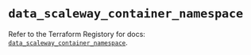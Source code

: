 # `data_scaleway_container_namespace`

Refer to the Terraform Registory for docs: [`data_scaleway_container_namespace`](https://registry.terraform.io/providers/scaleway/scaleway/2.39.0/docs/data-sources/container_namespace).
